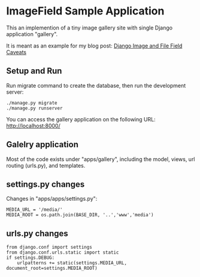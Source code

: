 # ImageField Sample Application 

This an implemention of a tiny image gallery site with single Django application "gallery".

It is meant as an example for my blog post:
[Django Image and File Field Caveats](https://rayed.com/wordpress/?p=1773)

## Setup and Run

Run migrate command to create the database, then run the development server:

    ./manage.py migrate
    ./manage.py runserver

You can access the gallery application on the following URL: [http://localhost:8000/](http://localhost:8000/)


## Galelry application
Most of the code exists under "apps/gallery", including the model, views, url routing (urls.py), and templates.


## settings.py changes

Changes in "apps/apps/settings.py":

    MEDIA_URL = '/media/'
    MEDIA_ROOT = os.path.join(BASE_DIR, '..','www','media')


## urls.py changes


    from django.conf import settings
    from django.conf.urls.static import static
    if settings.DEBUG:
        urlpatterns += static(settings.MEDIA_URL, document_root=settings.MEDIA_ROOT)



